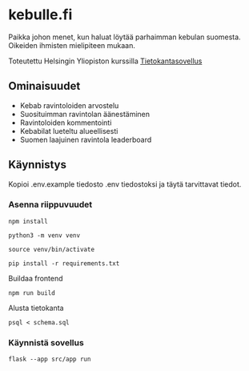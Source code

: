 # kebulle.fi

Paikka johon menet, kun haluat löytää parhaimman kebulan suomesta. Oikeiden ihmisten mielipiteen mukaan.

Toteutettu Helsingin Yliopiston kurssilla [Tietokantasovellus](https://studies.helsinki.fi/opintotarjonta/cu/hy-CU-118025659-2021-08-01/TKT20011/Aineopintojen_harjoitusty%C3%B6_Tietokantasovellus)

## Ominaisuudet

* Kebab ravintoloiden arvostelu
* Suosituimman ravintolan äänestäminen
* Ravintoloiden kommentointi
* Kebabilat lueteltu alueellisesti
* Suomen laajuinen ravintola leaderboard

## Käynnistys

Kopioi .env.example tiedosto .env tiedostoksi ja täytä tarvittavat tiedot.

### Asenna riippuvuudet 

```npm install```

``python3 -m venv venv``

``source venv/bin/activate``

``pip install -r requirements.txt``

Buildaa frontend

``npm run build``

Alusta tietokanta

``psql < schema.sql``

### Käynnistä sovellus

``flask --app src/app run``



